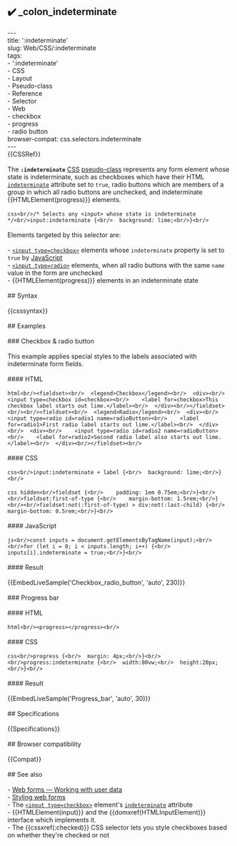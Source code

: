 ## ✔️ _colon_indeterminate 
 ---<br/>title: ':indeterminate'<br/>slug: Web/CSS/:indeterminate<br/>tags:<br/>  - ':indeterminate'<br/>  - CSS<br/>  - Layout<br/>  - Pseudo-class<br/>  - Reference<br/>  - Selector<br/>  - Web<br/>  - checkbox<br/>  - progress<br/>  - radio button<br/>browser-compat: css.selectors.indeterminate<br/>---<br/>{{CSSRef}}<br/><br/>The **`:indeterminate`** [CSS](/en-US/docs/Web/CSS) [pseudo-class](/en-US/docs/Web/CSS/Pseudo-classes) represents any form element whose state is indeterminate, such as checkboxes which have their HTML [`indeterminate`](/en-US/docs/Web/HTML/Element/input/checkbox#indeterminate) attribute set to `true`, radio buttons which are members of a group in which all radio buttons are unchecked, and indeterminate {{HTMLElement(progress)}} elements.<br/><br/>```css<br/>/* Selects any <input> whose state is indeterminate */<br/>input:indeterminate {<br/>  background: lime;<br/>}<br/>```<br/><br/>Elements targeted by this selector are:<br/><br/>- [`<input type=checkbox>`](/en-US/docs/Web/HTML/Element/input/checkbox) elements whose `indeterminate` property is set to `true` by [JavaScript](/en-US/docs/Web/JavaScript)<br/>- [`<input type=radio>`](/en-US/docs/Web/HTML/Element/input/radio) elements, when all radio buttons with the same `name` value in the form are unchecked<br/>- {{HTMLElement(progress)}} elements in an indeterminate state<br/><br/>## Syntax<br/><br/>{{csssyntax}}<br/><br/>## Examples<br/><br/>### Checkbox & radio button<br/><br/>This example applies special styles to the labels associated with indeterminate form fields.<br/><br/>#### HTML<br/><br/>```html<br/><fieldset><br/>  <legend>Checkbox</legend><br/>  <div><br/>    <input type=checkbox id=checkbox><br/>    <label for=checkbox>This checkbox label starts out lime.</label><br/>  </div><br/></fieldset><br/><br/><fieldset><br/>  <legend>Radio</legend><br/>  <div><br/>    <input type=radio id=radio1 name=radioButton><br/>    <label for=radio1>First radio label starts out lime.</label><br/>  </div><br/>  <div><br/>    <input type=radio id=radio2 name=radioButton><br/>    <label for=radio2>Second radio label also starts out lime.</label><br/>  </div><br/></fieldset><br/>```<br/><br/>#### CSS<br/><br/>```css<br/>input:indeterminate + label {<br/>  background: lime;<br/>}<br/>```<br/><br/>```css hidden<br/>fieldset {<br/>    padding: 1em 0.75em;<br/>}<br/><br/>fieldset:first-of-type {<br/>    margin-bottom: 1.5rem;<br/>}<br/><br/>fieldset:not(:first-of-type) > div:not(:last-child) {<br/>    margin-bottom: 0.5rem;<br/>}<br/>```<br/><br/>#### JavaScript<br/><br/>```js<br/>const inputs = document.getElementsByTagName(input);<br/><br/>for (let i = 0; i < inputs.length; i++) {<br/>  inputs[i].indeterminate = true;<br/>}<br/>```<br/><br/>#### Result<br/><br/>{{EmbedLiveSample('Checkbox_radio_button', 'auto', 230)}}<br/><br/>### Progress bar<br/><br/>#### HTML<br/><br/>```html<br/><progress></progress><br/>```<br/><br/>#### CSS<br/><br/>```css<br/>progress {<br/>  margin: 4px;<br/>}<br/><br/>progress:indeterminate {<br/>  width:80vw;<br/>  height:20px;<br/>}<br/>```<br/><br/>#### Result<br/><br/>{{EmbedLiveSample('Progress_bar', 'auto', 30)}}<br/><br/>## Specifications<br/><br/>{{Specifications}}<br/><br/>## Browser compatibility<br/><br/>{{Compat}}<br/><br/>## See also<br/><br/>- [Web forms — Working with user data](/en-US/docs/Learn/Forms)<br/>- [Styling web forms](/en-US/docs/Learn/Forms/Styling_web_forms)<br/>- The [`<input type=checkbox>`](/en-US/docs/Web/HTML/Element/input/checkbox) element's [`indeterminate`](/en-US/docs/Web/HTML/Element/input/checkbox#indeterminate) attribute<br/>- {{HTMLElement(input)}} and the {{domxref(HTMLInputElement)}} interface which implements it.<br/>- The {{cssxref(:checked)}} CSS selector lets you style checkboxes based on whether they're checked or not<br/>